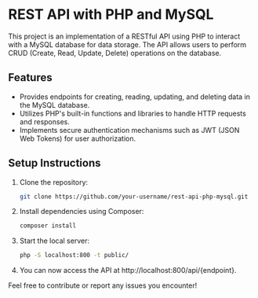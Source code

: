 # REST API with PHP and MySQL

This project is an implementation of a RESTful API using PHP to interact with a MySQL database for data storage. The API allows users to perform CRUD (Create, Read, Update, Delete) operations on the database.

## Features
- Provides endpoints for creating, reading, updating, and deleting data in the MySQL database.
- Utilizes PHP's built-in functions and libraries to handle HTTP requests and responses.
- Implements secure authentication mechanisms such as JWT (JSON Web Tokens) for user authorization.

## Setup Instructions
1. Clone the repository:
   ```bash
   git clone https://github.com/your-username/rest-api-php-mysql.git
   ```
2. Install dependencies using Composer:
   ```bash
   composer install
   ```

3. Start the local server:
   ```bash
   php -S localhost:800 -t public/
   ```
4. You can now access the API at http://localhost:800/api/{endpoint}.



Feel free to contribute or report any issues you encounter!
